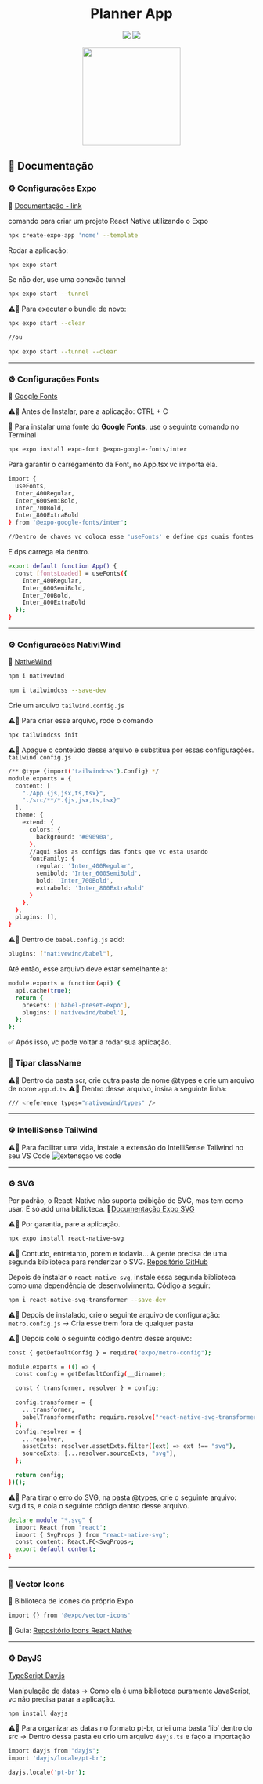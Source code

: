 <h1 align="center"> Planner App </h1>

<p align="center">
  <img src="https://img.shields.io/badge/STATUS-EM%20DESENVOLVIMENTO-orange"/>
  <img src="https://img.shields.io/badge/release%20date-march-green"/>
</p>

<p align="center">
  <img width="200px" src="https://user-images.githubusercontent.com/103972585/228393668-a05cc74e-a5b0-4096-8f01-dda67c617766.gif"/>
</p>

## 📃 Documentação
### ⚙️ Configurações Expo
📄 [Documentação - link](https://docs.expo.dev/get-started/create-a-new-app/)

comando para criar um projeto React Native utilizando o Expo
```bash
npx create-expo-app 'nome' --template
```

Rodar a aplicação:
``` bash
npx expo start
```

Se não der, use uma conexão tunnel
``` bash
npx expo start --tunnel
```

⚠️📢 Para executar o bundle de novo: 
``` bash
npx expo start --clear

//ou 

npx expo start --tunnel --clear
```
---

### ⚙️ Configurações Fonts
📄 [Google Fonts](https://fonts.google.com/)

⚠️🚨 Antes de Instalar, pare a aplicação: CTRL + C

📢 Para instalar uma fonte do **Google Fonts**, use o seguinte comando no Terminal

``` bash
npx expo install expo-font @expo-google-fonts/inter
```

Para garantir o carregamento da Font, no App.tsx vc importa ela.

``` bash
import { 
  useFonts, 
  Inter_400Regular, 
  Inter_600SemiBold, 
  Inter_700Bold, 
  Inter_800ExtraBold 
} from '@expo-google-fonts/inter';

//Dentro de chaves vc coloca esse 'useFonts' e define dps quais fontes quer usar
```

E dps carrega ela dentro. 
``` bash
export default function App() {
  const [fontsLoaded] = useFonts({
    Inter_400Regular, 
    Inter_600SemiBold, 
    Inter_700Bold, 
    Inter_800ExtraBold 
  });
}
```

---

### ⚙️ Configurações NativiWind
📄 [NativeWind](https://www.nativewind.dev/quick-starts/expo)

``` bash
npm i nativewind
```

``` bash
npm i tailwindcss --save-dev
```

Crie um arquivo ``tailwind.config.js``

⚠️📢 Para criar esse arquivo, rode o comando
``` bash
npx tailwindcss init
```

⚠️📢 Apague o conteúdo desse arquivo e substitua por essas configurações. ``tailwind.config.js``
``` bash
/** @type {import('tailwindcss').Config} */
module.exports = {
  content: [
    "./App.{js,jsx,ts,tsx}",
    "./src/**/*.{js,jsx,ts,tsx}"
  ],
  theme: {
    extend: {
      colors: {
        background: '#09090a',
      },
      //aqui sãos as configs das fonts que vc esta usando
      fontFamily: {
        regular: 'Inter_400Regular',
        semibold: 'Inter_600SemiBold',
        bold: 'Inter_700Bold',
        extrabold: 'Inter_800ExtraBold'
      }
    },
  },
  plugins: [],
}
```

⚠️📢 Dentro de ``babel.config.js`` add: 
``` bash
plugins: ["nativewind/babel"],
```

Até então, esse arquivo deve estar semelhante a:
``` bash
module.exports = function(api) {
  api.cache(true);
  return {
    presets: ['babel-preset-expo'],
    plugins: ['nativewind/babel'],
  };
};
```
✅ Após isso, vc pode voltar a rodar sua aplicação.

### 🔨 Tipar className
⚠️📢 Dentro da pasta scr, crie outra pasta de nome @types e crie um arquivo de nome `app.d.ts`
⚠️🚨 Dentro desse arquivo, insira a seguinte linha:

```bash
/// <reference types="nativewind/types" />
```
---

### ⚙️ IntelliSense Tailwind
⚠️📢 Para facilitar uma vida, instale a extensão do IntelliSense Tailwind no seu VS Code
![extensçao vs code](https://user-images.githubusercontent.com/103972585/229003591-1feb3133-f997-4c1d-b2dc-0724cc18f027.png)

---

### ⚙️ SVG
Por padrão, o React-Native não suporta exibição de SVG, mas tem como usar. É só add uma biblioteca.
📄[Documentação Expo SVG](https://docs.expo.dev/versions/v48.0.0/sdk/svg/)

⚠️📢 Por garantia, pare a aplicação.
```bash
npx expo install react-native-svg
```

⚠️🚨 Contudo, entretanto, porem e todavia… A gente precisa de uma segunda biblioteca para renderizar o SVG.
[Repositório GitHub](https://github.com/kristerkari/react-native-svg-transformer)

Depois de instalar o ``react-native-svg``, instale essa segunda biblioteca como uma dependência de desenvolvimento. 
Código a seguir:
```bash
npm i react-native-svg-transformer --save-dev
```
⚠️📢 Depois de instalado, crie o seguinte arquivo de configuração: ``metro.config.js``
→ Cria esse trem fora de qualquer pasta


⚠️📢 Depois cole o seguinte código dentro desse arquivo:
```bash
const { getDefaultConfig } = require("expo/metro-config");

module.exports = (() => {
  const config = getDefaultConfig(__dirname);

  const { transformer, resolver } = config;

  config.transformer = {
    ...transformer,
    babelTransformerPath: require.resolve("react-native-svg-transformer"),
  };
  config.resolver = {
    ...resolver,
    assetExts: resolver.assetExts.filter((ext) => ext !== "svg"),
    sourceExts: [...resolver.sourceExts, "svg"],
  };

  return config;
})();
```

⚠️📢 Para tirar o erro do SVG, na pasta @types, crie o seguinte arquivo: svg.d.ts, e cola o seguinte código dentro desse arquivo.
```bash
declare module "*.svg" {
  import React from 'react';
  import { SvgProps } from "react-native-svg";
  const content: React.FC<SvgProps>;
  export default content;
}
```

---
### 🔆 Vector Icons
📢 Biblioteca de icones do próprio Expo
```bash
import {} from '@expo/vector-icons'
```

📢 Guia:
[Repositório Icons React Native](https://oblador.github.io/react-native-vector-icons/)

---

### ⚙️ DayJS
[TypeScript Day.js](https://day.js.org/docs/en/installation/typescript)

Manipulação de datas
→ Como ela é uma biblioteca puramente JavaScript, vc não precisa parar a aplicação.
```bash
npm install dayjs
```

⚠️📢 Para organizar as datas no formato pt-br, criei uma basta ‘lib’ dentro do src 
→ Dentro dessa pasta eu crio um arquivo ``dayjs.ts`` e faço a importação

```bash
import dayjs from "dayjs";
import 'dayjs/locale/pt-br';

dayjs.locale('pt-br');
```
